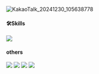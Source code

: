 ![KakaoTalk_20241230_105638778](https://github.com/user-attachments/assets/b46a5c25-e41d-4ade-bb5c-1505ab44f30a)
<!--
<h4>About Me</h4>
<p>안녕하세요</p>
<p>
  OTA플랫폼에서 서비스 기획 및 마케팅을 하다가 코딩의 매력에 빠져 개발자의 길을 걷고 있는 <strong>Monica</strong>입니다.<br>
  Java와 Spring을 중심으로 몇 가지 프로젝트를 진행하며 성장하고 있습니다.
</p>
<p>
  공부할수록 더 많은 것을 배우고 싶어지고, 이 과정을 즐기면서 더 나은 성과를 내는 개발자가 되는 것이 목표입니다.<br>
  <strong>"느리더라도, 꾸준히 앞으로!🚀"</strong><br>
  함께 성장할 준비가 되어 있습니다.
</p>

*Come here!*<br>
<a href="https://diligent-trout-f35.notion.site/1451d838d37c80f2b173e80cee21b02f?pvs=4">📄Resume</a><br>
<a href="https://www.canva.com/design/DAGcPOmJztk/dYmmzyp8D698zemxtM7SyQ/view?utm_content=DAGcPOmJztk&utm_campaign=designshare&utm_medium=link2&utm_source=uniquelinks&utlId=h8147e9f916">📔Portfolio</a><br>
<a href="https://diligent-trout-f35.notion.site/1461d838d37c8001a41ae2d2a64dc77a?pvs=4">📚My Study book</a>

-->
<h4>🛠️Skills</h4>
<img src="https://github-readme-stats.vercel.app/api/top-langs/?username=dpoowa&layout=compact">
<div>
  <h4>others </h4> 
  <img src="https://img.shields.io/badge/Spring-6DB33F?style=flat-square&logo=Spring&logoColor=white">
  <img src="https://img.shields.io/badge/Oracle-F80000?style=flat-square&logo=Oracle&logoColor=white">
  <img src="https://img.shields.io/badge/MySQL-4479A1?style=flat-square&logo=MySQL&logoColor=white">
  <img src="https://img.shields.io/badge/MariaDB-003545?style=flat-square&logo=MariaDB&logoColor=white">
</div>

<!-- <h4>🎖️Level</h4>
<img src="http://mazassumnida.wtf/api/v2/generate_badge?boj=jby1793">
<img src="https://github-readme-stats.vercel.app/api?username=Monica-Jang&show_icons=true"> -->


<!--
**dpoowa/dpoowa** is a ✨ _special_ ✨ repository because its `README.md` (this file) appears on your GitHub profile.

Here are some ideas to get you started:

- 🔭 I’m currently working on ...
- 🌱 I’m currently learning ...
- 👯 I’m looking to collaborate on ...
- 🤔 I’m looking for help with ...
- 💬 Ask me about ...
- 📫 How to reach me: ...

- 😄 Pronouns: ...
- ⚡ Fun fact: ...
-->
